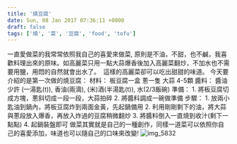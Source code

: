 ```yaml
---
title: '燒豆腐'
date: Sun, 08 Jan 2017 07:36:11 +0000
draft: false
tags: ['燒', '菜', '豆腐', 'food', 'tofu']
---
```


一直愛做菜的我常常依照我自己的喜愛來做菜, 原則是不油，不甜，也不鹹，我喜歡料理出來的原味。如高麗菜只用一點大蒜爆香後加入高麗菜翻炒，不加水也不需要用鹽，用悶的自然就會出水了。  這樣的高麗菜卻可以吃出甜甜的味道。 今天要介紹的是第一次做的燒豆腐： 材料： 板豆腐一盒 蔥一隻 大蒜 4-5顆 醬料： 醬油少許 (一湯匙(t)), 香油(兩滴), (米)酒(半湯匙(t)), 水(2/3飯碗) 準備： 1. 將板豆腐切成方塊，蔥斜切成一段一段，大蒜拍碎 2. 將醬料調成一碗做準備 步驟： 1. 放兩小匙油到鍋內，將板豆腐炸到兩面金黃，先起鍋備用 2. 利用剛剛剩下的油，將大蒜與蔥段放入爆香，再放入炸過的豆腐稍微翻炒 3. 將醬料倒入一直燒到收汁(剩下一點點) 4. 起鍋裝盤即可 做菜其實就是自己的一種創作，同樣一道菜可以依照你自己的喜愛添加，味道也可以隨自己的口味來改變! ![img_5832](https://sarahu.files.wordpress.com/2017/01/img_5832.jpg)